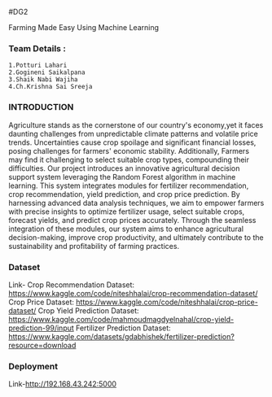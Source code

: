 #DG2

Farming Made Easy Using Machine Learning

### Team Details :
    1.Potturi Lahari
    2.Gogineni Saikalpana
    3.Shaik Nabi Wajiha
    4.Ch.Krishna Sai Sreeja
### INTRODUCTION
Agriculture stands as the cornerstone of our country's economy,yet it faces daunting challenges from unpredictable climate patterns and volatile price trends. Uncertainties cause crop spoilage and
significant financial losses, posing challenges for farmers' economic stability. Additionally, Farmers may find it challenging to select suitable crop types, compounding their difficulties.
Our project introduces an innovative agricultural decision support system leveraging the Random Forest algorithm in machine learning. This system integrates modules for fertilizer recommendation, 
crop recommendation, yield prediction, and crop price prediction. By harnessing advanced data analysis techniques, we aim to empower farmers with precise insights to optimize fertilizer usage, 
select suitable crops, forecast yields, and predict crop prices accurately. Through the seamless integration of these modules, our system aims to enhance agricultural decision-making, improve crop productivity, 
and ultimately contribute to the sustainability and profitability of farming practices.
### Dataset
 Link-
 Crop Recommendation Dataset: https://www.kaggle.com/code/niteshhalai/crop-recommendation-dataset/
 Crop Price Dataset: https://www.kaggle.com/code/niteshhalai/crop-price-dataset/ 
 Crop Yield Prediction Dataset: https://www.kaggle.com/code/mahmoudmagdyelnahal/crop-yield-prediction-99/input
 Fertilizer Prediction Dataset: https://www.kaggle.com/datasets/gdabhishek/fertilizer-prediction?resource=download
### Deployment
Link-http://192.168.43.242:5000




